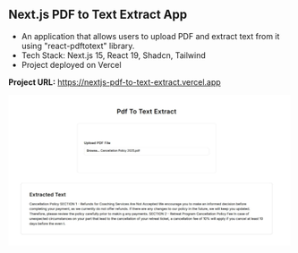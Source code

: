 ## Next.js PDF to Text Extract App 

- An application that allows users to upload PDF and extract text from it using "react-pdftotext" library. 
- Tech Stack: Next.js 15, React 19, Shadcn, Tailwind 
- Project deployed on Vercel

**Project URL:**
https://nextjs-pdf-to-text-extract.vercel.app


<a href='https://nextjs-pdf-to-text-extract.vercel.app' target='_blank'>
<img src='./public/pdf2.JPG' width='700' alt='project image'>
</a>



